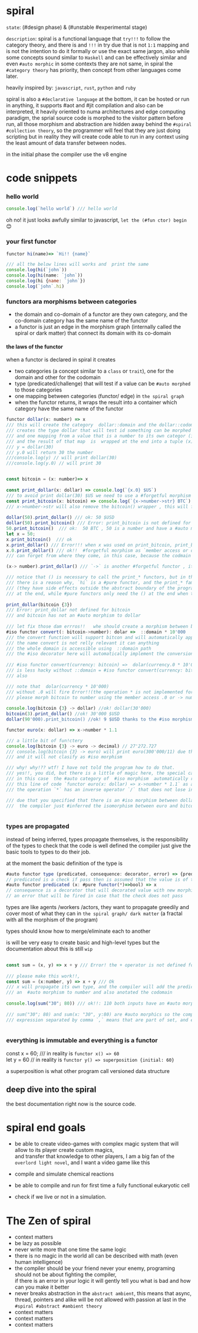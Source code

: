 # spiral  
  
`state`: (#design phase) & (#unstable #experimental stage) 
 
`description`:  spiral is a functional language that `try!!!` to follow the category theory, and there is and `!!!` in
 try due that is not `1:1` mapping and is not the intention to do it formally or use the exact same jargon, 
 also while some concepts sound similar to `Haskell` and can be effectively similar and even `#auto morphic` in some
 contexts they are not same, in spiral the  `#category theory`  has priority, then concept from other languages come later.

heavily inspired by:  `javascript`,  `rust`,  `python` and `ruby`  
  
spiral is also a  `#declarative language` at the bottom, it can be hosted or run in anything, 
it supports #aot and  #jit compilation and also can be interpreted, it  heavily oriented to numa architectures and edge computing
paradigm, the sprial source code is morphed to  the  visitor pattern before run, all those morphism and abstraction are  hidden 
away behind the `#spiral #collection theory`, so the programmer will feel that they are just doing scripting but in reality
they will create code able to run in any context using the least amount of data transfer between nodes.

in the initial phase the compiler use the v8 engine 


# code snippets
  
### hello world  
  
```javascript  
console.log(`hello world`) /// hello world 
```  
oh no! it just looks  awfully similar to  javascript,  `let the (#fun ctor) begin` :blush:

### your first functor   

```javascript  
functor hi(name)=> `Hi!! {name}`   

/// all the below lines will works and  print the same   
console.log(hi(`john`))  
console.log(hi(name: `john`))  
console.log(hi {name: `john`})  
console.log(`john`.hi)  
```  
  
### functors ara morphisms between categories 

* the domain and co-domain of a functor are they own category, 
  and the co-domain category has the same name of the functor
* a functor is just an edge in the morphism graph (internally called the spiral or dark matter) that connect its domain 
  with its co-domain
 
#### the laws of the functor
 
when a functor is declared in spiral it creates 
 
* two categories (a concept similar to a `class` or `trait`), one for the domain and other for the codomain
* type (predicated/challenge) that will test if a value can be `#auto morphed` to those  categories
* one mapping between categories (functor/ edge) in `the spiral graph`
* when the functor returns, it wraps the result into a container which category have the same name of the functor
  
  
```javascript  
functor dollar(x: number) => x  
/// this will create the category  dollar::domain and the dollar::codomain and also the category dollar the wrapper
/// creates the type dollar that will test id something can be morphed to dolar without losing information also called `#auto mophism`
/// and one mapping from a value that is a number to its own categor (itself)
/// and the result of that map  is  wrapped at the end into a tuple (x) which category name is dollar
/// y = dollar(30)
/// y.0 will return 30 the number
///console.log(y) // will print dollar(30)
///console.log(y.0) // will print 30


const bitcoin = (x: number)=> x  
  
const print_dollar(x: dollar) => console.log(`{x.0} $US`)   
/// to avoid print dollar(30) $US we need to use a #forgetful morphism in this case `x.0`
const print_bitcoin(x: bitcoin) => console.log(`{x->number->str} BTC`)
/// x->number->str will also remove the bitcoin() wrapper , this will force a morhism to number then morph to str
  
dollar(50).print_dollar() /// ok: 50 $USD
dollar(50).print_bitcoin() /// Error: print_bitcoin is not defined for dollar  
50.print_bitcoin()  /// ok:  50 BTC , 50 is a number and have a #auto morphism to bitcoin
let x = 50;
x.print_bitcoin()  /// ok
x.print_dollar() /// Error!!! when x was used on print_bitcoin, print_bitcoin propagate the bitcoin type to x
x.0.print_dollar() /// ok!!  #forgetful morphism as `member access or dot access` will return a codomain that
/// can forget from where they come, in this case, because the codmain is a number it  can be cast again as dollar

(x-> number).print_dollar() /// `->` is another #forgetful functor , it mean force the morphism so it will do ok

/// notice that () is necessary to call the print_* functors, but in the `hi` functor it was not.
/// there is a reason why, `hi` is a #pure functor, and the print_* family are #action functor
/// (they have side effects outside the abstract boundary of the program), action functor always need the () 
/// at the end, while #pure functors only need the () at the end when they need to receive more arguments.
  
print_dollar(bitcoin {3}) 
/// Error: print_dollar not defined for bitcoin 
/// and bitcoin has not an #auto morphism to dollar  
  
/// let fix those dam errros!!   whe should create a morphism between bitcoin and dollar
#iso functor convert(: bitcoin->number): dolar =>  ::domain * 10'000 
/// the convert function will support bitcon and will automatically apply the #forgetful functor `->` toward number
/// the name convert is not relly relevant it can anything
/// the whole domain is accessible using  ::domain path
/// the #iso decorator here will automatically implement the conversion from dollar to bitcoin.    
 
/// #iso functor convert(currency: bitcoin) =>  dolar(currency.0 * 10'000)  
/// is less hacky without ::domain = #iso functor convert(currency: bitcoin): dolar =>  currency.0 * 10'000  
/// also  

/// note that  dolar(currency * 10'000)  
/// without .0 will fire Error!!(the operation * is not implemented for bitcoin and number,
/// please morph bitcoin to number using the member access .0 or -> number)
  
console.log(bitcoin {3} -> dollar) //ok! dollar(30'000)  
bitcoin(3).print_dollar() //ok! 30'000 $USD  
dollar(90'000).print_bitcoin() //ok! 9 $USD thanks to the #iso morphism   

functor euro(x: dollar) => x->number * 1.1

/// a little bit of fun!ctery
console.log(bitcoin {3} -> euro -> decimal) // 27'272.727 
/// console.log(bitcoin {3} -> euro) will print euro(300'000/11) due that a number in decimal form will lose information,
/// and it will not clasify as #iso morphism 

/// why! why!?? wtf! I have not told the program how to do that. 
/// yes!!, you did, but there is a little of magic here, the special categories called #auto categories
/// in this case  the #auto category of  #iso morphism  automatically recognized 
/// this line of code `functor euro(x: dollar) => x->number * 1.1` as an #iso morphism between dollar and euro,
/// the operation `*` has an inverse operator `/` that does not lose information in the category of `#rational numbers`.

/// due that you specified that there is an #iso morphism between dollar and bitcoin,
///  the compiler just #inferred the isomorphism between euro and bitcoin 
  
```  
  
### types are propagated  
  
instead of being inferred, types propagate themselves,
is the responsibility of the types to check that the code is well defined the compiler just give the basic tools to types to do their job. 

at the moment the basic definition of the type is 

```javascript
#auto functor type (predicated, consequence: decorator, error) => {predicated, consequence, error}
// predicated is a check if pass then is assumed that the value is of the type, 
#auto functor predicated (x: #pure functor(*)=>bool) => x
// consequence is a decorator that will decorated value with new morphisms in case that the predicated is ok
// an error that will be fired in case that the check does not pass

```

types are like agents /workers /actors, they want to propagate greedily and cover most of what they can in
`the spiral graph/ dark matter` (a fractal with all the morphism of the program) 

types should know how to merge/eliminate each to another

is will be very easy to create basic and high-level types but the documentation about this is still `wip`


```javascript  
  
const sum = (x, y) => x + y /// Error! the + operator is not defined for any type  
  
/// please make this work!!,  
const sum = (x:number, y) => x + y /// Ok  
/// x will propagate its own type, and the compiler will add the predicated that `y` needs to have 
/// an  #auto morphism to number and also anotated the codomain  
  
console.log(sum("30"; 80)) /// ok!!: 110 both inputs have an #auto morphism to number so it will works  
  
/// sum("30"; 80) and sum(x: "30", y:80) are #auto morphics so the compiler understand this,  
/// expression separated by comma `,` means that are part of set, and expression separated by semicolon `;` /// form a sequence  
  
```  
### everything is immutable and everything is a functor

const x = 60; /// in reality is `functor x() => 60`  
let y = 60 // in reality is `functor y() => superposition {initial: 60}`  

a superposition is what other program call versioned data structure
  
## deep dive into the spiral   
  
the best documentation right now is the source code.


# spiral end goals  
  
* be able to create video-games with complex magic system that will allow to its player create custom magics,  
 and transfer that knowledge to other players, I am a big fan of the `overlord light novel`, and I want a video game like this  
   
* compile and simulate chemical reactions  
  
* be able to compile and run for first time a fully functional eukaryotic cell  
  
* check if we live or not in a simulation.

# The Zen of spiral

* context matters
* be lazy as possible
* never write more that one time  the same logic 
* there is no magic in the world all can be described with math (even human intelligence) 
* the compiler should be your friend never your enemy, programing should not be about fighting the compiler,  
  if there is an error in your logic it will gently tell you what is bad and how can you make it  better
* never breaks abstraction in the `abstract ambient`,
  this means that async, thread, pointers and alike will be not allowed with passion at last in the `#spiral #abstract #ambient theory`
* context matters
* context matters
* context matters
